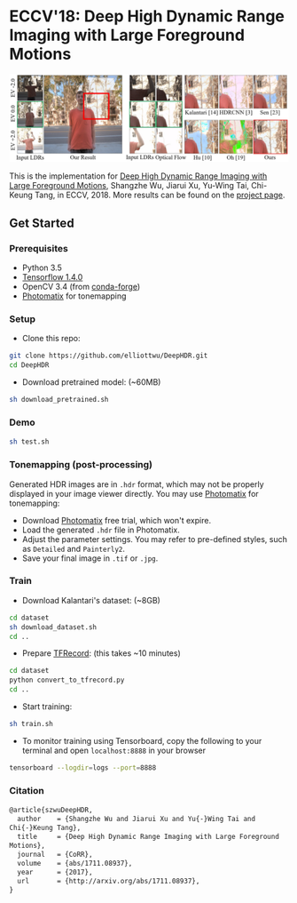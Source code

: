 # ECCV'18: Deep High Dynamic Range Imaging with Large Foreground Motions
<img src="./img/hdr_teaser.jpg" width="800">

This is the implementation for [Deep High Dynamic Range Imaging with Large Foreground Motions](https://arxiv.org/abs/1711.08937), Shangzhe Wu, Jiarui Xu, Yu-Wing Tai, Chi-Keung Tang, in ECCV, 2018. More results can be found on the [project page](https://elliottwu.com/projects/hdr/). 

## Get Started
### Prerequisites
- Python 3.5
- [Tensorflow 1.4.0](https://github.com/tensorflow/tensorflow/tree/r1.4)
- OpenCV 3.4 (from [conda-forge](https://anaconda.org/conda-forge/opencv))
- [Photomatix](https://www.hdrsoft.com/) for tonemapping

### Setup
- Clone this repo: 
```bash
git clone https://github.com/elliottwu/DeepHDR.git
cd DeepHDR
```

- Download pretrained model: (~60MB)
```bash
sh download_pretrained.sh
```

### Demo
```bash
sh test.sh
```

### Tonemapping (post-processing)
Generated HDR images are in `.hdr` format, which may not be properly displayed in your image viewer directly. You may use [Photomatix](https://www.hdrsoft.com/) for tonemapping: 
- Download [Photomatix](https://www.hdrsoft.com/) free trial, which won't expire. 
- Load the generated `.hdr` file in Photomatix.
- Adjust the parameter settings. You may refer to pre-defined styles, such as `Detailed` and `Painterly2`. 
- Save your final image in `.tif` or `.jpg`. 

### Train
- Download Kalantari's dataset: (~8GB)
```bash
cd dataset
sh download_dataset.sh
cd ..
```
- Prepare [TFRecord](https://www.tensorflow.org/guide/datasets#consuming_tfrecord_data): (this takes ~10 minutes)
```bash
cd dataset
python convert_to_tfrecord.py
cd ..
```
- Start training: 
```bash
sh train.sh
```
- To monitor training using Tensorboard, copy the following to your terminal and open `localhost:8888` in your browser
```bash
tensorboard --logdir=logs --port=8888
```

### Citation
```
@article{szwuDeepHDR,
  author    = {Shangzhe Wu and Jiarui Xu and Yu{-}Wing Tai and Chi{-}Keung Tang},
  title     = {Deep High Dynamic Range Imaging with Large Foreground Motions},
  journal   = {CoRR},
  volume    = {abs/1711.08937},
  year      = {2017},
  url       = {http://arxiv.org/abs/1711.08937},
}
```
